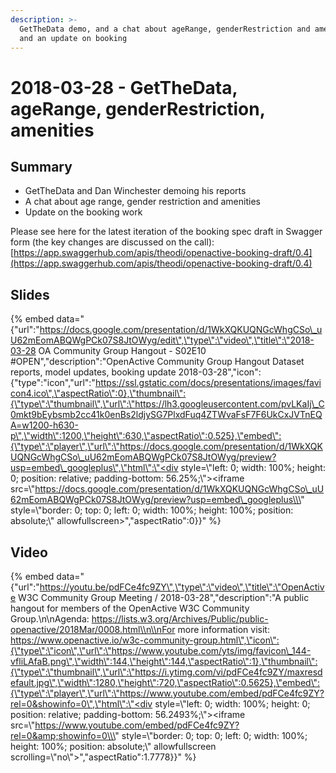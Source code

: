 ```yaml
---
description: >-
  GetTheData demo, and a chat about ageRange, genderRestriction and amenities;
  and an update on booking
---
```


# 2018-03-28 - GetTheData, ageRange, genderRestriction, amenities

## Summary

* GetTheData and Dan Winchester demoing his reports
* A chat about age range, gender restriction and amenities
* Update on the booking work

Please see here for the latest iteration of the booking spec draft in Swagger form \(the key changes are discussed on the call\): [https://app.swaggerhub.com/apis/theodi/openactive-booking-draft/0.4](https://app.swaggerhub.com/apis/theodi/openactive-booking-draft/0.4)

## Slides

{% embed data="{\"url\":\"https://docs.google.com/presentation/d/1WkXQKUQNGcWhgCSo\_uU62mEomABQWgPCk07S8JtOWyg/edit\",\"type\":\"video\",\"title\":\"2018-03-28 OA Community Group Hangout - S02E10 \#OPEN\",\"description\":\"OpenActive Community Group Hangout Dataset reports, model updates, booking update 2018-03-28\",\"icon\":{\"type\":\"icon\",\"url\":\"https://ssl.gstatic.com/docs/presentations/images/favicon4.ico\",\"aspectRatio\":0},\"thumbnail\":{\"type\":\"thumbnail\",\"url\":\"https://lh3.googleusercontent.com/pvLKaIj\_C0mkt9bEybsmb2cc41k0enBs2ldjySG7PlxdFuq4ZTWvaFsF7F6UkCxJVTnEQA=w1200-h630-p\",\"width\":1200,\"height\":630,\"aspectRatio\":0.525},\"embed\":{\"type\":\"player\",\"url\":\"https://docs.google.com/presentation/d/1WkXQKUQNGcWhgCSo\_uU62mEomABQWgPCk07S8JtOWyg/preview?usp=embed\_googleplus\",\"html\":\"<div style=\\\"left: 0; width: 100%; height: 0; position: relative; padding-bottom: 56.25%;\\\"><iframe src=\\\"https://docs.google.com/presentation/d/1WkXQKUQNGcWhgCSo\_uU62mEomABQWgPCk07S8JtOWyg/preview?usp=embed\_googleplus\\\" style=\\\"border: 0; top: 0; left: 0; width: 100%; height: 100%; position: absolute;\\\" allowfullscreen></iframe></div>\",\"aspectRatio\":0}}" %}

## Video

{% embed data="{\"url\":\"https://youtu.be/pdFCe4fc9ZY\",\"type\":\"video\",\"title\":\"OpenActive W3C Community Group Meeting / 2018-03-28\",\"description\":\"A public hangout for members of the OpenActive W3C Community Group.\\n\\nAgenda: https://lists.w3.org/Archives/Public/public-openactive/2018Mar/0008.html\\n\\nFor more information visit: https://www.openactive.io/w3c-community-group.html\",\"icon\":{\"type\":\"icon\",\"url\":\"https://www.youtube.com/yts/img/favicon\_144-vfliLAfaB.png\",\"width\":144,\"height\":144,\"aspectRatio\":1},\"thumbnail\":{\"type\":\"thumbnail\",\"url\":\"https://i.ytimg.com/vi/pdFCe4fc9ZY/maxresdefault.jpg\",\"width\":1280,\"height\":720,\"aspectRatio\":0.5625},\"embed\":{\"type\":\"player\",\"url\":\"https://www.youtube.com/embed/pdFCe4fc9ZY?rel=0&showinfo=0\",\"html\":\"<div style=\\\"left: 0; width: 100%; height: 0; position: relative; padding-bottom: 56.2493%;\\\"><iframe src=\\\"https://www.youtube.com/embed/pdFCe4fc9ZY?rel=0&amp;showinfo=0\\\" style=\\\"border: 0; top: 0; left: 0; width: 100%; height: 100%; position: absolute;\\\" allowfullscreen scrolling=\\\"no\\\"></iframe></div>\",\"aspectRatio\":1.7778}}" %}

